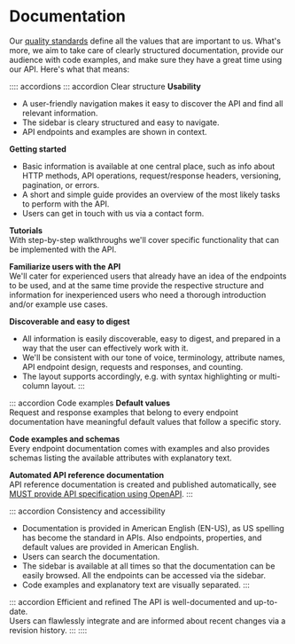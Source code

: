 # Documentation

Our [quality standards](/guidelines/core-principles/quality-standards) define all the values that are important to us.
What's more, we aim to take care of clearly structured documentation, provide our audience with code examples, and make sure they have a great time using our API.
Here's what that means:

:::: accordions
::: accordion Clear structure
**Usability**

- A user-friendly navigation makes it easy to discover the API and find all relevant information.
- The sidebar is cleary structured and easy to navigate.
- API endpoints and examples are shown in context.

**Getting started**

- Basic information is available at one central place, such as info about HTTP methods, API operations, request/response headers, versioning, pagination, or errors.
- A short and simple guide provides an overview of the most likely tasks to perform with the API.
- Users can get in touch with us via a contact form.

**Tutorials**  
With step-by-step walkthroughs we'll cover specific functionality that can be implemented with the API.

**Familiarize users with the API**  
We'll cater for experienced users that already have an idea of the endpoints to be used, and at the same time provide the respective structure and information for inexperienced users who need a thorough introduction and/or example use cases.

**Discoverable and easy to digest**

- All information is easily discoverable, easy to digest, and prepared in a way that the user can effectively work with it.
- We'll be consistent with our tone of voice, terminology, attribute names, API endpoint design, requests and responses, and counting.
- The layout supports accordingly, e.g. with syntax highlighting or multi-column layout.
  :::

::: accordion Code examples
**Default values**  
Request and response examples that belong to every endpoint documentation have meaningful default values that follow a specific story.

**Code examples and schemas**  
Every endpoint documentation comes with examples and also provides schemas listing the available attributes with explanatory text.

**Automated API reference documentation**  
API reference documentation is created and published automatically, see [MUST provide API specification using OpenAPI](/guidelines/r000003).
:::

::: accordion Consistency and accessibility

- Documentation is provided in American English (EN-US), as US spelling has become the standard in APIs. Also endpoints, properties, and default values are provided in American English.
- Users can search the documentation.
- The sidebar is available at all times so that the documentation can be easily browsed. All the endpoints can be accessed via the sidebar.
- Code examples and explanatory text are visually separated.
  :::

::: accordion Efficient and refined
The API is well-documented and up-to-date.  
Users can flawlessly integrate and are informed about recent changes via a revision history.
:::
::::
